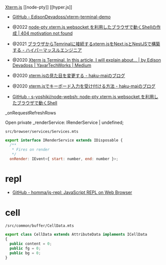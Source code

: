 [Xterm.js](https://xtermjs.org/)
[[node-pty]]
[[hyper.js]]

- [GitHub - EdisonDevadoss/xterm-terminal-demo](https://github.com/EdisonDevadoss/xterm-terminal-demo)

- @2022 [node-pty xterm.js websocket を利用したブラウザで動くShellの作成 | 404 motivation not found](https://tech-blog.s-yoshiki.com/entry/294)
- @2021 [ブラウザからTemrinalに接続するxterm.jsをNext.jsとNestJSで構築する - ハイパーマッスルエンジニア](https://www.rasukarusan.com/entry/2021/05/01/124642)
- @2020 [Xterm js Terminal. In this article, I will explain about… | by Edison Devadoss | YavarTechWorks | Medium](https://medium.com/yavar/xterm-js-terminal-2b19ccd2a52)
- @2020 [xterm.jsの見た目を変更する - haku-maiのブログ](https://n-guitar.hatenablog.com/entry/2020/11/14/212751)
- @2020 [xterm.jsでキーボード入力を受け付ける方法 - haku-maiのブログ](https://n-guitar.hatenablog.com/entry/2020/11/14/203521)
- [GitHub - s-yoshiki/node-websh: node-pty xterm.js websocket を利用したブラウザで動くShell](https://github.com/s-yoshiki/node-websh)

_onRequestRefreshRows

Open
  private _renderService: IRenderService | undefined;

`src/browser/services/Services.mts`
```js
export interface IRenderService extends IDisposable {
  /**
   * Fires on render
   */
  onRender: IEvent<{ start: number, end: number }>;
```

# repl
- [GitHub - homma/js-repl: JavaScript REPL on Web Browser](https://github.com/homma/js-repl)

# cell
`/src/common/buffer/CellData.mts`
```ts
export class CellData extends AttributeData implements ICellData
{
  public content = 0;
  public fg = 0;
  public bg = 0;
}
```
